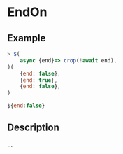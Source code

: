 # EndOn

## Example
```js
> $(
    async {end}=> crop(!await end),
)(
    {end: false},
    {end: true},
    {end: false},
)

${end:false}
```

## Description
…
